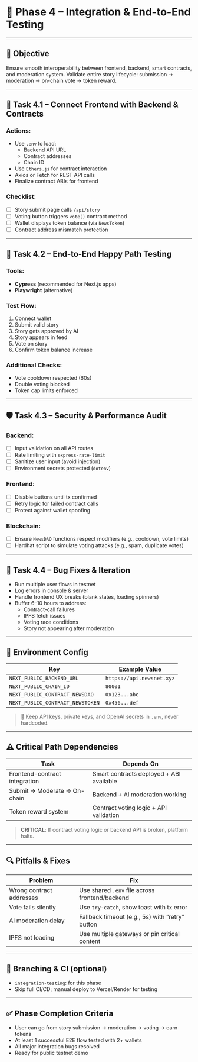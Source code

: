 # 🔗 Phase 4 – Integration & End-to-End Testing

---

## 🧩 Objective

Ensure smooth interoperability between frontend, backend, smart contracts, and moderation system. Validate entire story lifecycle: submission → moderation → on-chain vote → token reward.

---

## 🧪 Task 4.1 – Connect Frontend with Backend & Contracts

### Actions:
- Use `.env` to load:
  - Backend API URL
  - Contract addresses
  - Chain ID
- Use `Ethers.js` for contract interaction
- Axios or Fetch for REST API calls
- Finalize contract ABIs for frontend

### Checklist:
- [ ] Story submit page calls `/api/story`
- [ ] Voting button triggers `vote()` contract method
- [ ] Wallet displays token balance (via `NewsToken`)
- [ ] Contract address mismatch protection

---

## 🧪 Task 4.2 – End-to-End Happy Path Testing

### Tools:
- **Cypress** (recommended for Next.js apps)
- **Playwright** (alternative)

### Test Flow:
1. Connect wallet
2. Submit valid story
3. Story gets approved by AI
4. Story appears in feed
5. Vote on story
6. Confirm token balance increase

### Additional Checks:
- Vote cooldown respected (60s)
- Double voting blocked
- Token cap limits enforced

---

## 🛡️ Task 4.3 – Security & Performance Audit

### Backend:
- [ ] Input validation on all API routes
- [ ] Rate limiting with `express-rate-limit`
- [ ] Sanitize user input (avoid injection)
- [ ] Environment secrets protected (`dotenv`)

### Frontend:
- [ ] Disable buttons until tx confirmed
- [ ] Retry logic for failed contract calls
- [ ] Protect against wallet spoofing

### Blockchain:
- [ ] Ensure `NewsDAO` functions respect modifiers (e.g., cooldown, vote limits)
- [ ] Hardhat script to simulate voting attacks (e.g., spam, duplicate votes)

---

## 🧰 Task 4.4 – Bug Fixes & Iteration

- Run multiple user flows in testnet
- Log errors in console & server
- Handle frontend UX breaks (blank states, loading spinners)
- Buffer 6–10 hours to address:
  - Contract-call failures
  - IPFS fetch issues
  - Voting race conditions
  - Story not appearing after moderation

---

## 🧬 Environment Config

| Key | Example Value |
|-----|---------------|
| `NEXT_PUBLIC_BACKEND_URL` | `https://api.newsnet.xyz` |
| `NEXT_PUBLIC_CHAIN_ID` | `80001` |
| `NEXT_PUBLIC_CONTRACT_NEWSDAO` | `0x123...abc` |
| `NEXT_PUBLIC_CONTRACT_NEWSTOKEN` | `0x456...def` |

> 🔐 Keep API keys, private keys, and OpenAI secrets in `.env`, never hardcoded.

---

## ⚠️ Critical Path Dependencies

| Task | Depends On |
|------|------------|
| Frontend-contract integration | Smart contracts deployed + ABI available |
| Submit → Moderate → On-chain | Backend + AI moderation working |
| Token reward system | Contract voting logic + API validation |

> **CRITICAL**: If contract voting logic or backend API is broken, platform halts.

---

## 🔍 Pitfalls & Fixes

| Problem | Fix |
|--------|-----|
| Wrong contract addresses | Use shared `.env` file across frontend/backend |
| Vote fails silently | Use `try-catch`, show toast with tx error |
| AI moderation delay | Fallback timeout (e.g., 5s) with “retry” button |
| IPFS not loading | Use multiple gateways or pin critical content |

---

## 📂 Branching & CI (optional)

- `integration-testing`: for this phase
- Skip full CI/CD; manual deploy to Vercel/Render for testing

---

## ✅ Phase Completion Criteria

- User can go from story submission → moderation → voting → earn tokens
- At least 1 successful E2E flow tested with 2+ wallets
- All major integration bugs resolved
- Ready for public testnet demo
